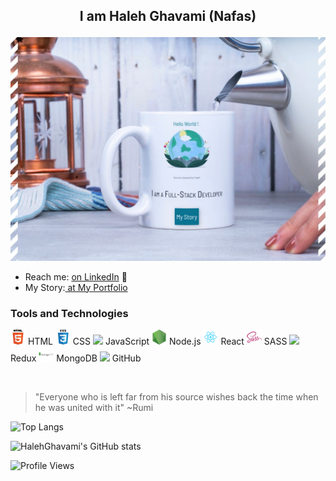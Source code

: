 ## <p align="center">I am Haleh Ghavami (Nafas)</p>
<p align="center">
  <img src="developer.jpg" width="520">
  </p>
 
  + Reach me: <a href="https://www.linkedin.com/in/halehghavami/" target="_blank">on LinkedIn</a> 💫
  + My Story:[ at My Portfolio](https://halehghavami.com/)
### Tools and Technologies
  <img src="https://raw.githubusercontent.com/github/explore/80688e429a7d4ef2fca1e82350fe8e3517d3494d/topics/html/html.png" width="24px" /> HTML
  <img src="https://raw.githubusercontent.com/github/explore/80688e429a7d4ef2fca1e82350fe8e3517d3494d/topics/css/css.png" width="24px" /> CSS
  <img src="https://camo.githubusercontent.com/c60f2bd6a652d0cc1ba5c55a33c6f1fca4732e35d64a8ddb7156d699312001ee/68747470733a2f2f63646e322e69636f6e66696e6465722e636f6d2f646174612f69636f6e732f64657369676e65722d736b696c6c732f3132382f636f64652d70726f6772616d6d696e672d6a6176617363726970742d736f6674776172652d646576656c6f702d636f6d6d616e642d6c616e67756167652d3132382e706e67" width="24px" /> JavaScript
  <img src="https://raw.githubusercontent.com/github/explore/80688e429a7d4ef2fca1e82350fe8e3517d3494d/topics/nodejs/nodejs.png" width="24px" /> Node.js
  <img src="https://raw.githubusercontent.com/github/explore/80688e429a7d4ef2fca1e82350fe8e3517d3494d/topics/react/react.png" width="24px" /> React
  <img src="https://raw.githubusercontent.com/github/explore/80688e429a7d4ef2fca1e82350fe8e3517d3494d/topics/sass/sass.png" width="24px" /> SASS 
  <img src="https://cdn.iconscout.com/icon/free/png-256/redux-283024.png" width="24px" /> Redux 
  <img src="https://raw.githubusercontent.com/github/explore/80688e429a7d4ef2fca1e82350fe8e3517d3494d/topics/mongodb/mongodb.png" width="24px" /> MongoDB
  <img src="https://camo.githubusercontent.com/755851518798c2b2ef801df1e681ef5d94717909b4656c5ae6d6752181684a9b/68747470733a2f2f63646e342e69636f6e66696e6465722e636f6d2f646174612f69636f6e732f6c6f676f732d6272616e64732d352f32342f72656475782d3132382e706e67" width="24px" /> GitHub
  
  <br>

>   "Everyone who is left far from his source wishes back the time when he was united with it"
     ~Rumi
>  <br>
  
  ![Top Langs](https://github-readme-stats.vercel.app/api/top-langs/?username=HalehGhavami&layout=compact&show_icons=true&theme=chartreuse-dark)
 
  ![HalehGhavami's GitHub stats](https://github-readme-stats.vercel.app/api?username=HalehGhavami&&hide=stars&show_icons=true&theme=radical)
  
  ![Profile Views](https://gpvc.arturio.dev/HalehGhavami)
 



